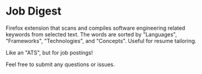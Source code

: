 # Job Digest

Firefox extension that scans and compiles software engineering related keywords from selected text. The words are sorted by "Languages", "Frameworks", "Technologies", and "Concepts". Useful for resume tailoring. 

Like an "ATS", but for job postings!

Feel free to submit any questions or issues.

